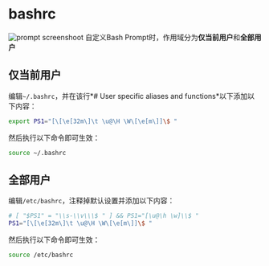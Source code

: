 # bashrc

![prompt screenshoot]()
自定义Bash Prompt时，作用域分为**仅当前用户**和**全部用户**

## 仅当前用户
编辑`~/.bashrc`，并在该行*# User specific aliases and functions*以下添加以下内容：
```bash
export PS1="[\[\e[32m\]\t \u@\H \W\[\e[m\]]\$ "
```
然后执行以下命令即可生效：
```bash
source ~/.bashrc
```

## 全部用户
编辑`/etc/bashrc`，注释掉默认设置并添加以下内容：
```bash
# [ "$PS1" = "\\s-\\v\\\$ " ] && PS1="[\u@\h \w]\\$ "
PS1="[\[\e[32m\]\t \u@\H \W\[\e[m\]]\$ "
```
然后执行以下命令即可生效：
```bash
source /etc/bashrc
```
